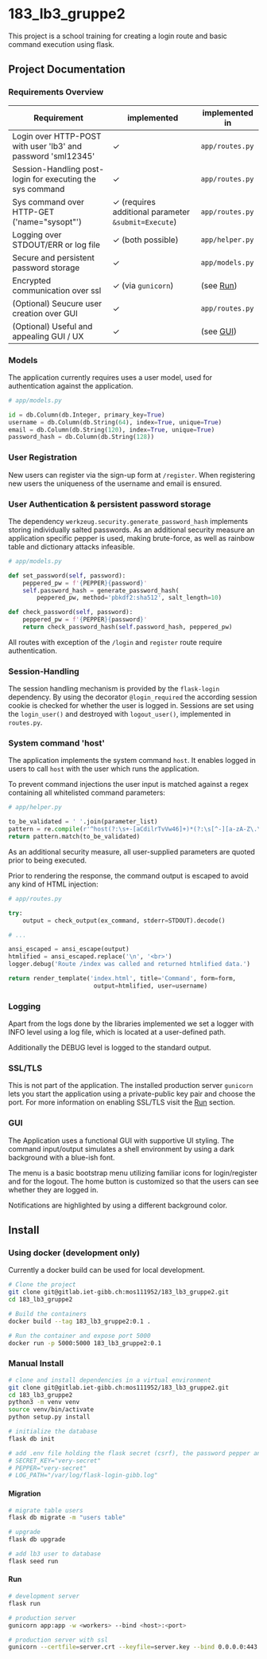 # 183_lb3_gruppe2

This project is a school training for creating a login route and basic
command execution using flask.

## Project Documentation

### Requirements Overview

| Requirement                                                  | implemented                                         | implemented in    |
| ------------------------------------------------------------ | --------------------------------------------------- | ----------------- |
| Login over HTTP-POST with user 'lb3' and password 'sml12345' | ✓                                                   | `app/routes.py`   |
| Session-Handling post-login for executing the sys command    | ✓                                                   | `app/routes.py`   |
| Sys command over HTTP-GET ('name="sysopt"')                  | ✓ (requires additional parameter `&submit=Execute`) | `app/routes.py`   |
| Logging over STDOUT/ERR or log file                          | ✓ (both possible)                                   | `app/helper.py`   |
| Secure and persistent password storage                       | ✓                                                   | `app/models.py`   |
| Encrypted communication over ssl                             | ✓ (via `gunicorn`)                                  | (see [Run](#run)) |
| (Optional) Seucure user creation over GUI                    | ✓                                                   | `app/routes.py`   |
| (Optional) Useful and appealing GUI / UX                     | ✓                                                   | (see [GUI](#gui)) |

### Models

The application currently requires uses a user model, used for authentication against the application.

```py
# app/models.py

id = db.Column(db.Integer, primary_key=True)
username = db.Column(db.String(64), index=True, unique=True)
email = db.Column(db.String(120), index=True, unique=True)
password_hash = db.Column(db.String(128))
```

### User Registration

New users can register via the sign-up form at `/register`. When registering new users the uniqueness of the username and email is ensured.

### User Authentication & persistent password storage

The dependency `werkzeug.security.generate_password_hash` implements storing individually salted passwords. As an additional security measure an application specific pepper is used, making brute-force, as well as rainbow table and dictionary attacks infeasible.

```py
# app/models.py

def set_password(self, password):
    peppered_pw = f'{PEPPER}{password}'
    self.password_hash = generate_password_hash(
        peppered_pw, method='pbkdf2:sha512', salt_length=10)

def check_password(self, password):
    peppered_pw = f'{PEPPER}{password}'
    return check_password_hash(self.password_hash, peppered_pw)
```

All routes with exception of the `/login` and `register` route require authentication.

### Session-Handling

The session handling mechanism is provided by the `flask-login` dependency. By using the decorator `@login_required` the according session cookie is checked for whether the user is logged in. Sessions are set using the `login_user()` and destroyed with `logout_user()`, implemented in `routes.py`.

### System command 'host'

The application implements the system command `host`. It enables logged in users to call `host` with the user which runs the application.

To prevent command injections the user input is matched against a regex containing all whitelisted command parameters:

```py
# app/helper.py

to_be_validated = ' '.join(parameter_list)
pattern = re.compile(r'^host(?:\s+-[aCdilrTvVw46]+)*(?:\s[^-][a-zA-Z\.\-0-9]+[^\s]){0,2}$')
return pattern.match(to_be_validated)
```

As an additional security measure, all user-supplied parameters are quoted prior to being executed.

Prior to rendering the response, the command output is escaped to avoid any kind of HTML injection:

```py
# app/routes.py

try:
    output = check_output(ex_command, stderr=STDOUT).decode()

# ...

ansi_escaped = ansi_escape(output)
htmlified = ansi_escaped.replace('\n', '<br>')
logger.debug('Route /index was called and returned htmlified data.')

return render_template('index.html', title='Command', form=form,
                        output=htmlified, user=username)
```

### Logging

Apart from the logs done by the libraries implemented we set a logger with INFO level using a log file, which is located at a user-defined path.

Additionally the DEBUG level is logged to the standard output.

### SSL/TLS

This is not part of the application. The installed production server `gunicorn` lets you start the application using a private-public key pair and choose the port. For more information on enabling SSL/TLS visit the [Run](#run) section.

### GUI

The Application uses a functional GUI with supportive UI styling. The command input/output simulates a shell environment by using a dark background with a blue-ish font.

The menu is a basic bootstrap menu utilizing familiar icons for login/register and for the logout. The home button is customized so that the users can see whether they are logged in.

Notifications are highlighted by using a different background color.

## Install

### Using docker (development only)

Currently a docker build can be used for local development.

```sh
# Clone the project
git clone git@gitlab.iet-gibb.ch:mos111952/183_lb3_gruppe2.git
cd 183_lb3_gruppe2

# Build the containers
docker build --tag 183_lb3_gruppe2:0.1 .

# Run the container and expose port 5000
docker run -p 5000:5000 183_lb3_gruppe2:0.1
```

### Manual Install

```sh
# clone and install dependencies in a virtual environment
git clone git@gitlab.iet-gibb.ch:mos111952/183_lb3_gruppe2.git
cd 183_lb3_gruppe2
python3 -m venv venv
source venv/bin/activate
python setup.py install

# initialize the database
flask db init

# add .env file holding the flask secret (csrf), the password pepper and the path to the log file.
# SECRET_KEY="very-secret"
# PEPPER="very-secret"
# LOG_PATH="/var/log/flask-login-gibb.log"
```

#### Migration

```sh
# migrate table users
flask db migrate -m "users table"

# upgrade
flask db upgrade

# add lb3 user to database
flask seed run
```

#### Run

```sh
# development server
flask run

# production server
gunicorn app:app -w <workers> --bind <host>:<port>

# production server with ssl
gunicorn --certfile=server.crt --keyfile=server.key --bind 0.0.0.0:443 app:app
```

